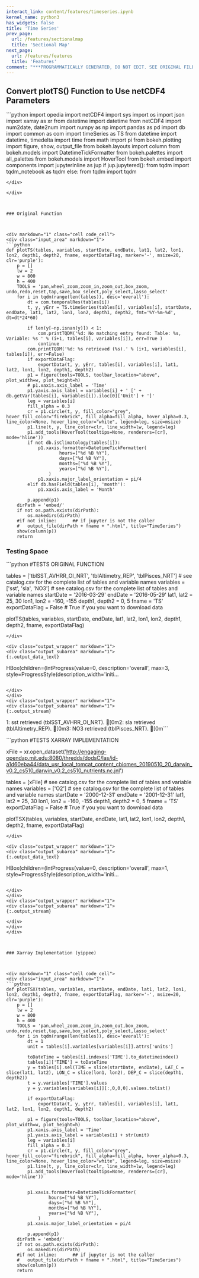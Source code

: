 ```yaml
---
interact_link: content/features/timeseries.ipynb
kernel_name: python3
has_widgets: false
title: 'Time Series'
prev_page:
  url: /features/sectionalmap
  title: 'Sectional Map'
next_page:
  url: /features/features
  title: 'Features'
comment: "***PROGRAMMATICALLY GENERATED, DO NOT EDIT. SEE ORIGINAL FILES IN /content***"
---
```



## Convert plotTS() Function to Use netCDF4 Parameters



<div markdown="1" class="cell code_cell">
<div class="input_area" markdown="1">
```python
import opedia
import netCDF4
import sys
import os
import json
import xarray as xr
from datetime import datetime
from netCDF4 import num2date, date2num
import numpy as np
import pandas as pd
import db
import common as com
import timeSeries as TS
from datetime import datetime, timedelta
import time
from math import pi
from bokeh.plotting import figure, show, output_file
from bokeh.layouts import column
from bokeh.models import DatetimeTickFormatter
from bokeh.palettes import all_palettes
from bokeh.models import HoverTool
from bokeh.embed import components
import jupyterInline as jup
if jup.jupytered():
    from tqdm import tqdm_notebook as tqdm
else:
    from tqdm import tqdm

```
</div>

</div>



### Original Function



<div markdown="1" class="cell code_cell">
<div class="input_area" markdown="1">
```python
def plotTS(tables, variables, startDate, endDate, lat1, lat2, lon1, lon2, depth1, depth2, fname, exportDataFlag, marker='-', msize=20, clr='purple'):
    p = []
    lw = 2
    w = 800
    h = 400
    TOOLS = 'pan,wheel_zoom,zoom_in,zoom_out,box_zoom, undo,redo,reset,tap,save,box_select,poly_select,lasso_select'
    for i in tqdm(range(len(tables)), desc='overall'):
        dt = com.temporalRes(tables[i])
        t, y, yErr = TS.timeSeries(tables[i], variables[i], startDate, endDate, lat1, lat2, lon1, lon2, depth1, depth2, fmt='%Y-%m-%d', dt=dt*24*60)
        
        if len(y[~np.isnan(y)]) < 1:
            com.printTQDM('%d: No matching entry found: Table: %s, Variable: %s ' % (i+1, tables[i], variables[i]), err=True )
            continue
        com.printTQDM('%d: %s retrieved (%s).' % (i+1, variables[i], tables[i]), err=False)
        if exportDataFlag:
            exportData(t, y, yErr, tables[i], variables[i], lat1, lat2, lon1, lon2, depth1, depth2)
        p1 = figure(tools=TOOLS, toolbar_location="above", plot_width=w, plot_height=h)
        # p1.xaxis.axis_label = 'Time'
        p1.yaxis.axis_label = variables[i] + ' [' + db.getVar(tables[i], variables[i]).iloc[0]['Unit'] + ']'
        leg = variables[i]
        fill_alpha = 0.3        
        cr = p1.circle(t, y, fill_color="grey", hover_fill_color="firebrick", fill_alpha=fill_alpha, hover_alpha=0.3, line_color=None, hover_line_color="white", legend=leg, size=msize)
        p1.line(t, y, line_color=clr, line_width=lw, legend=leg)
        p1.add_tools(HoverTool(tooltips=None, renderers=[cr], mode='hline'))
        if not db.isClimatology(tables[i]):
            p1.xaxis.formatter=DatetimeTickFormatter(
                    hours=["%d %B %Y"],
                    days=["%d %B %Y"],
                    months=["%d %B %Y"],
                    years=["%d %B %Y"],
                )
            p1.xaxis.major_label_orientation = pi/4
        elif db.hasField(tables[i], 'month'):
            p1.xaxis.axis_label = 'Month'

        p.append(p1)
    dirPath = 'embed/'
    if not os.path.exists(dirPath):
        os.makedirs(dirPath)        
    #if not inline:      ## if jupyter is not the caller
    #   output_file(dirPath + fname + ".html", title="TimeSeries")
    show(column(p))
    return

```
</div>

</div>



### Testing Space



<div markdown="1" class="cell code_cell">
<div class="input_area" markdown="1">
```python
#TESTS ORIGINAL FUNCTION

tables = ['tblSST_AVHRR_OI_NRT', 'tblAltimetry_REP', 'tblPisces_NRT']    # see catalog.csv  for the complete list of tables and variable names
variables = ['sst', 'sla', 'NO3']                                        # see catalog.csv  for the complete list of tables and variable names
startDate = '2016-03-29'
endDate = '2016-05-29'
lat1, lat2 = 25, 30
lon1, lon2 = -160, -155
depth1, depth2 = 0, 5
fname = 'TS'
exportDataFlag = False      # True if you you want to download data

plotTS(tables, variables, startDate, endDate, lat1, lat2, lon1, lon2, depth1, depth2, fname, exportDataFlag)


```
</div>

<div class="output_wrapper" markdown="1">
<div class="output_subarea" markdown="1">
{:.output_data_text}
```
HBox(children=(IntProgress(value=0, description='overall', max=3, style=ProgressStyle(description_width='initi…
```

</div>
</div>
<div class="output_wrapper" markdown="1">
<div class="output_subarea" markdown="1">
{:.output_stream}
```
1: sst retrieved (tblSST_AVHRR_OI_NRT).
[0m2: sla retrieved (tblAltimetry_REP).
[0m3: NO3 retrieved (tblPisces_NRT).
[0m```
</div>
</div>
</div>



<div markdown="1" class="cell code_cell">
<div class="input_area" markdown="1">
```python
#TESTS XARRAY IMPLEMENTATION

xFile = xr.open_dataset('http://engaging-opendap.mit.edu:8080/thredds/dodsC/las/id-a1d60eba44/data_usr_local_tomcat_content_cbiomes_20190510_20_darwin_v0.2_cs510_darwin_v0.2_cs510_nutrients.nc.jnl')

tables = [xFile]    # see catalog.csv  for the complete list of tables and variable names
variables = ['O2']                                        # see catalog.csv  for the complete list of tables and variable names
startDate = '2000-12-31'
endDate = '2001-12-31'
lat1, lat2 = 25, 30
lon1, lon2 = -160, -155
depth1, depth2 = 0, 5
fname = 'TS'
exportDataFlag = False      # True if you you want to download data

plotTSX(tables, variables, startDate, endDate, lat1, lat2, lon1, lon2, depth1, depth2, fname, exportDataFlag)

```
</div>

<div class="output_wrapper" markdown="1">
<div class="output_subarea" markdown="1">
{:.output_data_text}
```
HBox(children=(IntProgress(value=0, description='overall', max=1, style=ProgressStyle(description_width='initi…
```

</div>
</div>
<div class="output_wrapper" markdown="1">
<div class="output_subarea" markdown="1">
{:.output_stream}
```

```
</div>
</div>
</div>



### Xarray Implementation (yippee)



<div markdown="1" class="cell code_cell">
<div class="input_area" markdown="1">
```python
def plotTSX(tables, variables, startDate, endDate, lat1, lat2, lon1, lon2, depth1, depth2, fname, exportDataFlag, marker='-', msize=20, clr='purple'):
    p = []
    lw = 2
    w = 800
    h = 400
    TOOLS = 'pan,wheel_zoom,zoom_in,zoom_out,box_zoom, undo,redo,reset,tap,save,box_select,poly_select,lasso_select'
    for i in tqdm(range(len(tables)), desc='overall'):
        dt = 1     
        unit = tables[i].variables[variables[i]].attrs['units']
        
        toDateTime = tables[i].indexes['TIME'].to_datetimeindex()
        tables[i]['TIME'] = toDateTime
        y = tables[i].sel(TIME = slice(startDate, endDate), LAT_C = slice(lat1, lat2), LON_C = slice(lon1, lon2), DEP_C = slice(depth1, depth2))
        t = y.variables['TIME'].values
        y = y.variables[variables[i]][:,0,0,0].values.tolist()
        
        if exportDataFlag:
            exportData(t, y, yErr, tables[i], variables[i], lat1, lat2, lon1, lon2, depth1, depth2)
        
        p1 = figure(tools=TOOLS, toolbar_location="above", plot_width=w, plot_height=h)
        p1.xaxis.axis_label = 'Time'        
        p1.yaxis.axis_label = variables[i] + str(unit)
        leg = variables[i]
        fill_alpha = 0.3        
        cr = p1.circle(t, y, fill_color="grey", hover_fill_color="firebrick", fill_alpha=fill_alpha, hover_alpha=0.3, line_color=None, hover_line_color="white", legend=leg, size=msize)
        p1.line(t, y, line_color=clr, line_width=lw, legend=leg)
        p1.add_tools(HoverTool(tooltips=None, renderers=[cr], mode='hline'))
        
        
        p1.xaxis.formatter=DatetimeTickFormatter(
                hours=["%d %B %Y"],
                days=["%d %B %Y"],
                months=["%d %B %Y"],
                years=["%d %B %Y"],
            )
        p1.xaxis.major_label_orientation = pi/4

        p.append(p1)
    dirPath = 'embed/'
    if not os.path.exists(dirPath):
        os.makedirs(dirPath)        
    #if not inline:      ## if jupyter is not the caller
    #   output_file(dirPath + fname + ".html", title="TimeSeries")
    show(column(p))
    return

```
</div>

</div>

